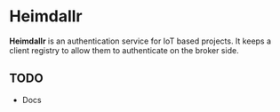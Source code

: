 # Heimdallr

**Heimdallr** is an authentication service for IoT based projects. It keeps a client registry to allow them to authenticate on the broker side.

## TODO

- Docs
